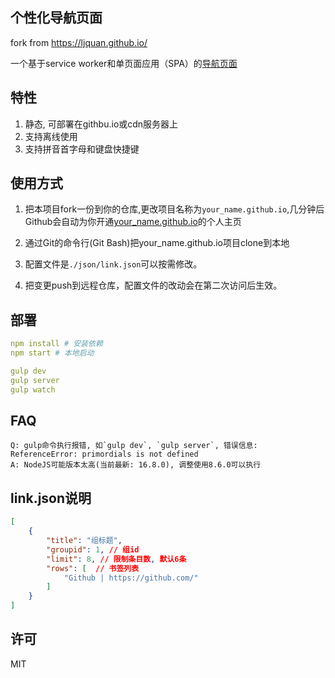 ## 个性化导航页面

fork from https://ljquan.github.io/

一个基于service worker和单页面应用（SPA）的[导航页面](https://anaer.github.io/)


## 特性
1. 静态, 可部署在githbu.io或cdn服务器上
2. 支持离线使用
3. 支持拼音首字母和键盘快捷键

## 使用方式

1. 把本项目fork一份到你的仓库,更改项目名称为`your_name.github.io`,几分钟后Github会自动为你开通[your_name.github.io](https://github.com/anaer/anaer.github.io)的个人主页

2. 通过Git的命令行(Git Bash)把your_name.github.io项目clone到本地

3. 配置文件是`./json/link.json`可以按需修改。

4. 把变更push到远程仓库，配置文件的改动会在第二次访问后生效。

## 部署

```yml
npm install # 安装依赖
npm start # 本地启动

gulp dev
gulp server
gulp watch
```

## FAQ

```log
Q: gulp命令执行报错, 如`gulp dev`, `gulp server`, 错误信息: ReferenceError: primordials is not defined
A: NodeJS可能版本太高(当前最新: 16.8.0), 调整使用8.6.0可以执行
```

## link.json说明

```json
[
    {
        "title": "组标题",
        "groupid": 1, // 组id
        "limit": 8, // 限制条目数, 默认6条
        "rows": [  // 书签列表
            "Github | https://github.com/"
        ]
    }
]
```

## 许可
MIT
